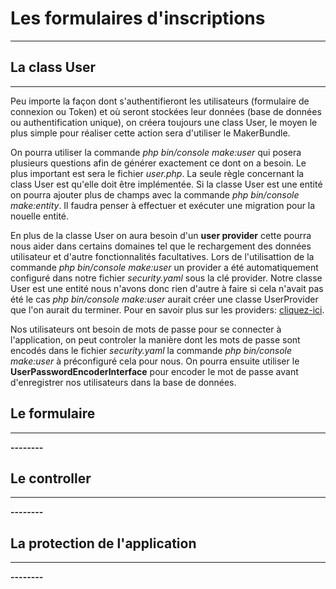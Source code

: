 # Les formulaires d'inscriptions
--------

## La class User
--------
Peu importe la façon dont s'authentifieront les utilisateurs (formulaire de connexion ou Token) et où seront stockées leur données (base de données ou authentification unique), on créera toujours une class User, le moyen le plus simple pour réaliser cette action sera d'utiliser le MakerBundle.

On pourra utiliser la commande *php bin/console make:user* qui posera plusieurs questions afin de générer exactement ce dont on a besoin. Le plus important est sera le fichier *user.php*. La seule règle concernant la class User est qu'elle doit être implémentée. Si la classe User est une entité on pourra ajouter plus de champs avec la commande *php bin/console make:entity*. Il faudra penser à effectuer et exécuter une migration pour la nouelle entité.

En plus de la classe User on aura besoin d'un **user provider** cette pourra nous aider dans certains domaines tel que le rechargement des données utilisateur et d'autre fonctionnalités facultatives.
Lors de l'utilisattion de la commande *php bin/console make:user* un provider a été automatiquement configuré dans notre fichier *security.yaml* sous la clé provider. Notre classe User est une entité nous n'avons donc rien d'autre à faire si cela n'avait pas été le cas *php bin/console make:user* aurait créer une classe UserProvider que l'on aurait du terminer. Pour en savoir plus sur les providers: [cliquez-ici](https://symfony.com/doc/current/security/user_provider.html).

Nos utilisateurs ont besoin de mots de passe pour se connecter à l'application, on peut controler la manière dont les mots de passe sont encodés dans le fichier *security.yaml* la commande *php bin/console make:user* à préconfiguré cela pour nous. On pourra ensuite utiliser le **UserPasswordEncoderInterface** pour encoder le mot de passe avant d'enregistrer nos utilisateurs dans la base de données.

## Le formulaire
--------
**--------**

## Le controller
--------
**--------**

## La protection de l'application
--------
**--------**
